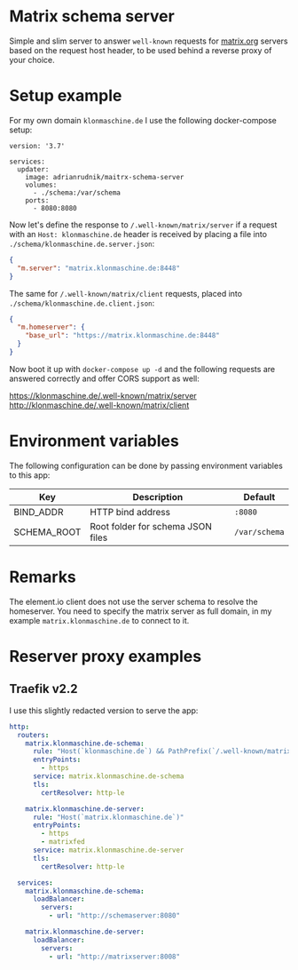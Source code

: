 # Matrix schema server

Simple and slim server to answer `well-known` requests for [matrix.org](https://matrix.org) servers based on the request
host header, to be used behind a reverse proxy of your choice.

# Setup example

For my own domain `klonmaschine.de` I use the following docker-compose setup:

```
version: '3.7'

services:
  updater:
    image: adrianrudnik/maitrx-schema-server
    volumes:
      - ./schema:/var/schema
    ports:
      - 8080:8080
```

Now let's define the response to `/.well-known/matrix/server` if a request with an `Host: klonmaschine.de` header is
received by placing a file into `./schema/klonmaschine.de.server.json`:

```json
{
  "m.server": "matrix.klonmaschine.de:8448"
}
```

The same for `/.well-known/matrix/client` requests, placed into `./schema/klonmaschine.de.client.json`:

```json
{
  "m.homeserver": {
    "base_url": "https://matrix.klonmaschine.de:8448"
  }
}
```

Now boot it up with `docker-compose up -d` and the following requests are answered correctly and offer CORS support as
well:

https://klonmaschine.de/.well-known/matrix/server  
http://klonmaschine.de/.well-known/matrix/client

# Environment variables

The following configuration can be done by passing environment variables to this app:

| Key | Description | Default |
| --- | --- | --- |
| BIND_ADDR | HTTP bind address | `:8080` |
| SCHEMA_ROOT | Root folder for schema JSON files | `/var/schema` |

# Remarks

The element.io client does not use the server schema to resolve the homeserver. You need to specify the matrix server as
full domain, in my example `matrix.klonmaschine.de` to connect to it.

# Reserver proxy examples

## Traefik v2.2

I use this slightly redacted version to serve the app:

```yaml
http:
  routers:
    matrix.klonmaschine.de-schema:
      rule: "Host(`klonmaschine.de`) && PathPrefix(`/.well-known/matrix/`)"
      entryPoints:
        - https
      service: matrix.klonmaschine.de-schema
      tls:
        certResolver: http-le

    matrix.klonmaschine.de-server:
      rule: "Host(`matrix.klonmaschine.de`)"
      entryPoints:
        - https
        - matrixfed
      service: matrix.klonmaschine.de-server
      tls:
        certResolver: http-le

  services:
    matrix.klonmaschine.de-schema:
      loadBalancer:
        servers:
          - url: "http://schemaserver:8080"

    matrix.klonmaschine.de-server:
      loadBalancer:
        servers:
          - url: "http://matrixserver:8008"
```
